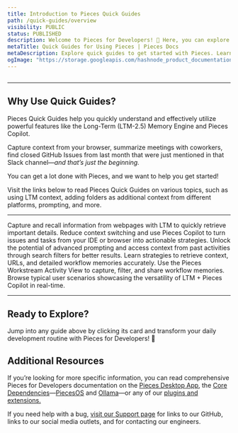 ```yaml
---
title: Introduction to Pieces Quick Guides
path: /quick-guides/overview
visibility: PUBLIC
status: PUBLISHED
description: Welcome to Pieces for Developers! 👋 Here, you can explore these curated Quick Guides to unlock full productivity potential through AI-driven context-aware development with Pieces.
metaTitle: Quick Guides for Using Pieces | Pieces Docs
metaDescription: Explore quick guides to get started with Pieces. Learn prompts, workflows and more to maximize your Pieces experience.
ogImage: "https://storage.googleapis.com/hashnode_product_documentation_assets/og_images/quick_guides/quick_guides.png"
---
```


<Image src="https://storage.googleapis.com/hashnode_product_documentation_assets/quick_guides/quick-guides.png" alt="" align="center" fullwidth="true" />

***

## Why Use Quick Guides?

Pieces Quick Guides help you quickly understand and effectively utilize powerful features like the Long-Term (LTM-2.5) Memory Engine and Pieces Copilot.

Capture context from your browser, summarize meetings with coworkers, find closed GitHub Issues from last month that were just mentioned in that Slack channel—*and that’s just the beginning.*

You can get a lot done with Pieces, and we want to help you get started!

Visit the links below to read Pieces Quick Guides on various topics, such as using LTM context, adding folders as additional context from different platforms, prompting, and more.

***

<CardGroup cols={2}>
  <Card title="Using Long-Term Memory Context" href="/products/quick-guides/ltm-context">
    Capture and recall information from webpages with LTM to quickly retrieve important details.
  </Card>

  <Card title="Using Pieces Copilot with Context Guide" href="/products/quick-guides/copilot-with-context">
    Reduce context switching and use Pieces Copilot to turn issues and tasks from your IDE or browser into actionable strategies.
  </Card>

  <Card title="Long-Term Memory Prompting" href="/products/quick-guides/ltm-prompting">
    Unlock the potential of advanced prompting and access context from past activities through search filters for better results.
  </Card>

  <Card title="General Long-Term Memory Prompting Tips" href="/products/quick-guides/ltm-prompting/tips">
    Learn strategies to retrieve context, URLs, and detailed workflow memories accurately.
  </Card>

  <Card title="Workstream Activity View" href="/products/quick-guides/ltm-prompting/workstream-activity">
    Use the Pieces Workstream Activity View to capture, filter, and share workflow memories.
  </Card>

  <Card title="Use Cases and Example Prompts" href="/products/quick-guides/ltm-prompting/examples">
    Browse typical user scenarios showcasing the versatility of LTM + Pieces Copilot in real-time.
  </Card>
</CardGroup>

***

## Ready to Explore?

Jump into any guide above by clicking its card and transform your daily development routine with Pieces for Developers! 🌟

## Additional Resources

If you’re looking for more specific information, you can read comprehensive Pieces for Developers documentation on the [Pieces Desktop App](/products/desktop), the [Core Dependencies](/products/core-dependencies)—[PiecesOS](/products/core-dependencies/pieces-os) and [Ollama](/products/core-dependencies/ollama)—or any of our [plugins and extensions.](/products/extensions-plugins/visual-studio-code)

If you need help with a bug, [visit our Support page](/products/support) for links to our GitHub, links to our social media outlets, and for contacting our engineers.